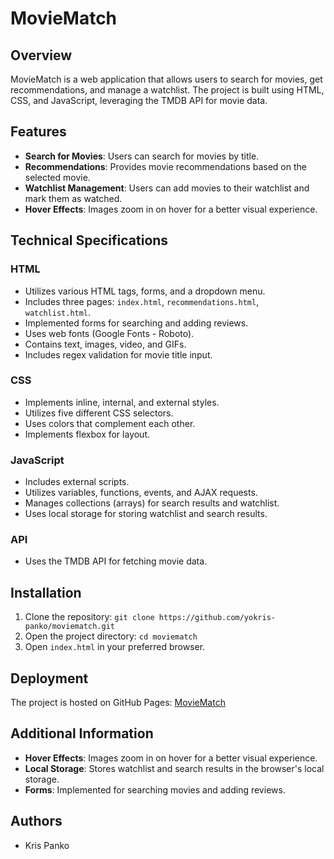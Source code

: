 # MovieMatch

## Overview
MovieMatch is a web application that allows users to search for movies, get recommendations, and manage a watchlist. The project is built using HTML, CSS, and JavaScript, leveraging the TMDB API for movie data.

## Features
- **Search for Movies**: Users can search for movies by title.
- **Recommendations**: Provides movie recommendations based on the selected movie.
- **Watchlist Management**: Users can add movies to their watchlist and mark them as watched.
- **Hover Effects**: Images zoom in on hover for a better visual experience.

## Technical Specifications

### HTML
- Utilizes various HTML tags, forms, and a dropdown menu.
- Includes three pages: `index.html`, `recommendations.html`, `watchlist.html`.
- Implemented forms for searching and adding reviews.
- Uses web fonts (Google Fonts - Roboto).
- Contains text, images, video, and GIFs.
- Includes regex validation for movie title input.

### CSS
- Implements inline, internal, and external styles.
- Utilizes five different CSS selectors.
- Uses colors that complement each other.
- Implements flexbox for layout.

### JavaScript
- Includes external scripts.
- Utilizes variables, functions, events, and AJAX requests.
- Manages collections (arrays) for search results and watchlist.
- Uses local storage for storing watchlist and search results.

### API
- Uses the TMDB API for fetching movie data.

## Installation
1. Clone the repository: `git clone https://github.com/yokris-panko/moviematch.git`
2. Open the project directory: `cd moviematch`
3. Open `index.html` in your preferred browser.

## Deployment
The project is hosted on GitHub Pages: [MovieMatch](https://kris-panko.github.io/moviematch)

## Additional Information
- **Hover Effects**: Images zoom in on hover for a better visual experience.
- **Local Storage**: Stores watchlist and search results in the browser's local storage.
- **Forms**: Implemented for searching movies and adding reviews.

## Authors
- Kris Panko

